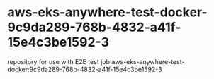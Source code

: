 # aws-eks-anywhere-test-docker-9c9da289-768b-4832-a41f-15e4c3be1592-3
repository for use with E2E test job aws-eks-anywhere-test-docker:9c9da289-768b-4832-a41f-15e4c3be1592-3
